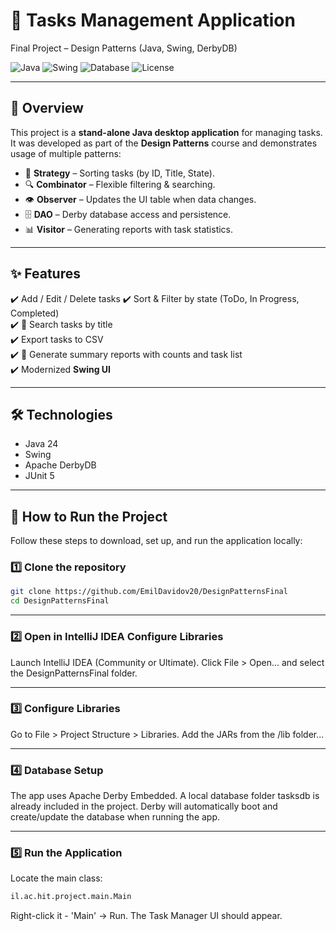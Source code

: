 # 📝 Tasks Management Application

Final Project – Design Patterns (Java, Swing, DerbyDB)

![Java](https://img.shields.io/badge/Java-24-orange?logo=java&logoColor=white)
![Swing](https://img.shields.io/badge/UI-Swing-blue)
![Database](https://img.shields.io/badge/DB-Derby-lightgrey)
![License](https://img.shields.io/badge/License-MIT-green)

---

## 📖 Overview

This project is a **stand-alone Java desktop application** for managing tasks.  
It was developed as part of the **Design Patterns** course and demonstrates usage of multiple patterns:

- 🧩 **Strategy** – Sorting tasks (by ID, Title, State).
- 🔍 **Combinator** – Flexible filtering & searching.
- 👁️ **Observer** – Updates the UI table when data changes.
- 🗄️ **DAO** – Derby database access and persistence.
- 📊 **Visitor** – Generating reports with task statistics.

---

## ✨ Features

✔️ Add / Edit / Delete tasks
✔️ Sort & Filter by state (ToDo, In Progress, Completed)  
✔️ 🔎 Search tasks by title  
✔️ Export tasks to CSV  
✔️ 📑 Generate summary reports with counts and task list  
✔️ Modernized **Swing UI**

---

## 🛠️ Technologies

- Java 24
- Swing
- Apache DerbyDB
- JUnit 5

---

## 🚀 How to Run the Project

Follow these steps to download, set up, and run the application locally:

### 1️⃣ Clone the repository

```bash
git clone https://github.com/EmilDavidov20/DesignPatternsFinal
cd DesignPatternsFinal
```

---

### 2️⃣ Open in IntelliJ IDEA Configure Libraries

Launch IntelliJ IDEA (Community or Ultimate).
Click File > Open... and select the DesignPatternsFinal folder.

---

### 3️⃣ Configure Libraries

Go to File > Project Structure > Libraries.
Add the JARs from the /lib folder...

---

### 4️⃣ Database Setup

The app uses Apache Derby Embedded.
A local database folder tasksdb is already included in the project.
Derby will automatically boot and create/update the database when running the app.

---

### 5️⃣ Run the Application

Locate the main class:

```bash
il.ac.hit.project.main.Main
```

Right-click it - 'Main' → Run.
The Task Manager UI should appear. 

